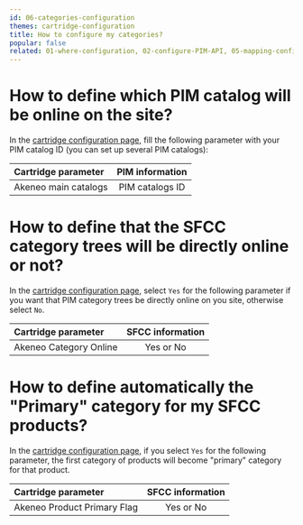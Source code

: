 ```yaml
---
id: 06-categories-configuration
themes: cartridge-configuration
title: How to configure my categories?
popular: false
related: 01-where-configuration, 02-configure-PIM-API, 05-mapping-configuration, 04-import-images-configuration, 03-products-filter-configuration
---
```


# How to define which PIM catalog will be online on the site?

In the [cartridge configuration page](01-where-configuration.html), fill the following parameter with your PIM catalog ID (you can set up several PIM catalogs):

| Cartridge parameter           | PIM information         |
| :-----------------------------| :---------------------: |
| Akeneo main catalogs          |  PIM catalogs ID        |

# How to define that the SFCC category trees will be directly online or not?

In the [cartridge configuration page](01-where-configuration.html), select `Yes` for the following parameter if you want that PIM category trees be directly online on you site, otherwise select `No`.

| Cartridge parameter           | SFCC information        |
| :-----------------------------| :---------------------: |
| Akeneo Category Online        |  Yes or No              |

# How to define automatically the "Primary" category for my SFCC products?

In the [cartridge configuration page](01-where-configuration.html), if you select `Yes` for the following parameter, the first category of products will become "primary" category for that product.

| Cartridge parameter                | SFCC information        |
| :----------------------------------| :---------------------: |
| Akeneo Product Primary Flag        |  Yes or No              |

